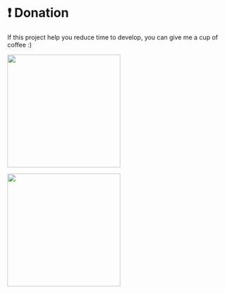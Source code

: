 # ❗ Donation
If this project help you reduce time to develop, you can give me a cup of coffee :)
<a href="https://www.paypal.com/paypalme/misterkrittin">
<p align="left">
  <img width="256" height="256" src="https://www.julianmills.co.uk/wp-content/uploads/2021/02/icon-256x256-1.png">
</p>
</a>
<a href="https://tipme.in.th/misterkrittin">
<p align="left">
  <img width="256" height="256" src="https://playserver.in.th/user_image/server_icon/28825_737317074.jpg">
</p>
</a>
